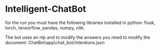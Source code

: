 # Intelligent-ChatBot

for the run you must have the following libraries installed in python: flusk, torch, tensorflow, pandas, numpy, nltk.

The bot uses an nlp and to modify the answers you need to modify the document: ChatBot\app\chat_bot/intentions.json
